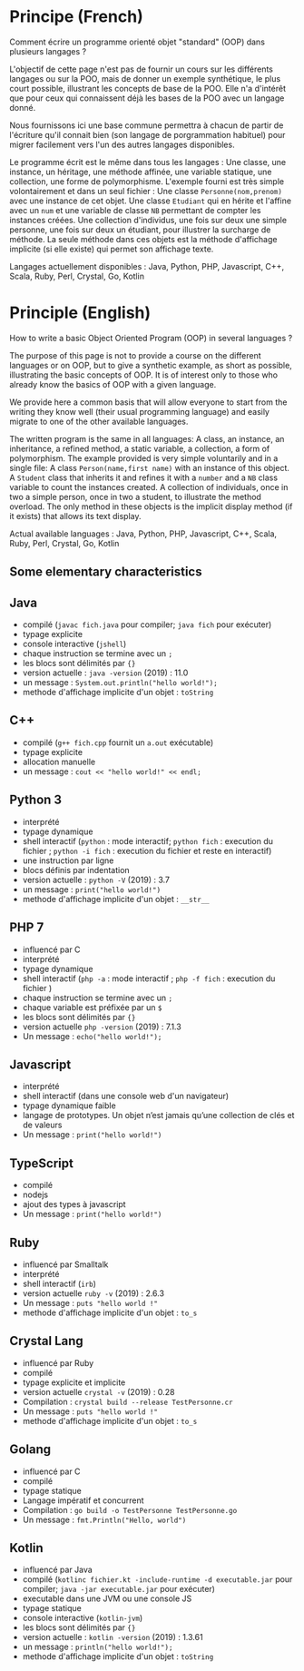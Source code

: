 # Principe (French)

Comment écrire un programme orienté objet "standard" (OOP) dans plusieurs langages ?

L'objectif de cette page n'est pas de fournir un cours sur les différents langages ou sur la POO, mais de donner un exemple synthétique, le plus court possible, illustrant les concepts de base de la POO. Elle n'a d'intérêt que pour ceux qui connaissent déjà les bases de la POO avec un langage donné.

Nous fournissons ici une base commune permettra à chacun de partir de l'écriture qu'il connait bien (son langage de porgrammation habituel) pour migrer facilement vers l'un des autres langages disponibles.

Le programme écrit est le même dans tous les langages : Une classe, une instance, un héritage, une méthode affinée, une variable statique, une collection, une forme de polymorphisme. L'exemple fourni est très simple volontairement et dans un seul fichier : Une classe `Personne(nom,prenom)` avec une instance de cet objet. Une classe `Etudiant` qui en hérite et l'affine avec un `num` et une variable de classe `NB` permettant de compter les instances créées. Une collection d'individus, une fois sur deux une simple personne, une fois sur deux un étudiant, pour illustrer la surcharge de méthode. La seule méthode dans ces objets est la méthode d'affichage implicite (si elle existe) qui permet son affichage texte.

Langages actuellement disponibles : Java, Python, PHP, Javascript, C++, Scala, Ruby, Perl, Crystal, Go, Kotlin

# Principle (English)

How to write a basic Object Oriented Program (OOP) in several languages ?

The purpose of this page is not to provide a course on the different languages or on OOP, but to give a synthetic example, as short as possible, illustrating the basic concepts of OOP. It is of interest only to those who already know the basics of OOP with a given language.

We provide here a common basis that will allow everyone to start from the writing they know well (their usual programming language) and easily migrate to one of the other available languages.

The written program is the same in all languages: A class, an instance, an inheritance, a refined method, a static variable, a collection, a form of polymorphism. The example provided is very simple voluntarily and in a single file: A class `Person(name,first name)` with an instance of this object. A `Student` class that inherits it and refines it with a `number` and a `NB` class variable to count the instances created. A collection of individuals, once in two a simple person, once in two a student, to illustrate the method overload. The only method in these objects is the implicit display method (if it exists) that allows its text display.

Actual available languages : Java, Python, PHP, Javascript, C++, Scala, Ruby, Perl, Crystal, Go, Kotlin



## Some elementary characteristics

## Java

- compilé (`javac fich.java` pour compiler; `java fich` pour exécuter)
- typage explicite
- console interactive (`jshell`)
- chaque instruction se termine avec un `;`
- les blocs sont délimités par `{}`
- version actuelle : `java -version` (2019) : 11.0
- un message : `System.out.println("hello world!");`
- methode d'affichage implicite d'un objet : `toString`

## C++

- compilé (`g++ fich.cpp` fournit un `a.out` exécutable)
- typage explicite
- allocation manuelle
- un message : `cout << "hello world!" << endl;`

## Python 3

- interprété
- typage dynamique
- shell interactif (`python` : mode interactif; `python fich` : execution du fichier ; `python -i fich` : execution du fichier et reste en interactif)
- une instruction par ligne
- blocs définis par indentation
- version actuelle : `python -V` (2019) : 3.7
- un message : `print("hello world!")`
- methode d'affichage implicite d'un objet : `__str__`

## PHP 7

- influencé par C
- interprété
- typage dynamique
- shell interactif (`php -a` : mode interactif ; `php -f fich` : execution du fichier )
- chaque instruction se termine avec un `;`
- chaque variable est préfixée par un `$`
- les blocs sont délimités par `{}`
- version actuelle `php -version` (2019) : 7.1.3
- Un message : `echo("hello world!");`

## Javascript

- interprété
- shell interactif (dans une console web d'un navigateur)
- typage dynamique faible
- langage de prototypes. Un objet n’est jamais qu’une collection de clés et de valeurs
- Un message : `print("hello world!")`

## TypeScript

- compilé
- nodejs
- ajout des types à javascript
- Un message : `print("hello world!")`

## Ruby

- influencé par Smalltalk
- interprété
- shell interactif (`irb`)
- version actuelle `ruby -v` (2019) : 2.6.3
- Un message : `puts "hello world !"`
- methode d'affichage implicite d'un objet : `to_s`

## Crystal Lang

- influencé par Ruby
- compilé
- typage explicite et implicite
- version actuelle `crystal -v` (2019) : 0.28
- Compilation : `crystal build --release TestPersonne.cr`
- Un message : `puts "hello world !"`
- methode d'affichage implicite d'un objet : `to_s`

## Golang

- influencé par C
- compilé
- typage statique
- Langage impératif et concurrent
- Compilation : `go build -o TestPersonne TestPersonne.go`
- Un message : `fmt.Println("Hello, world")`

## Kotlin

- influencé par Java
- compilé (`kotlinc fichier.kt -include-runtime -d executable.jar` pour compiler; `java -jar executable.jar` pour exécuter)
- executable dans une JVM ou une console JS
- typage statique
- console interactive (`kotlin-jvm`)
- les blocs sont délimités par `{}`
- version actuelle : `kotlin -version` (2019) : 1.3.61
- un message : `println("hello world!");`
- methode d'affichage implicite d'un objet : `toString`

